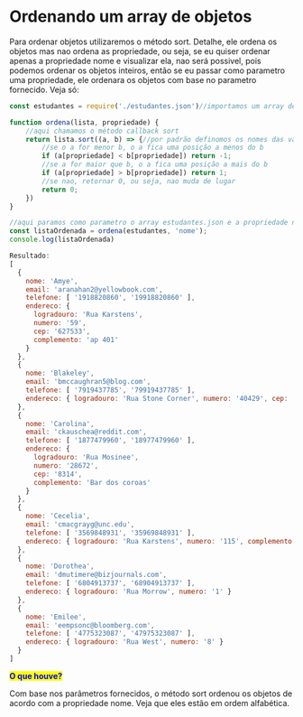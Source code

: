 # Ordenando um array de objetos

Para ordenar objetos utilizaremos o método sort. Detalhe, ele ordena os objetos mas nao ordena as propriedade, ou seja, se eu quiser ordenar apenas a propriedade nome e visualizar ela, nao será possivel, pois podemos ordenar os objetos inteiros, então se eu passar como parametro uma propriedade, ele ordenara os objetos com base no parametro fornecido. Veja só:

```javascript
const estudantes = require('./estudantes.json')//importamos um array de objetos

function ordena(lista, propriedade) {
    //aqui chamamos o método callback sort
    return lista.sort((a, b) => {//por padrão definomos os nomes das variaveis de a e b
        //se o a for menor b, o a fica uma posição a menos do b
        if (a[propriedade] < b[propriedade]) return -1;
        //se a for maior que b, o a fica uma posição a mais do b
        if (a[propriedade] > b[propriedade]) return 1;
        //se nao, retornar 0, ou seja, nao muda de lugar
        return 0;
    })
}

//aqui paramos como parametro o array estudantes.json e a propriedade nome
const listaOrdenada = ordena(estudantes, 'nome');
console.log(listaOrdenada)

Resultado:
[
  {
    nome: 'Amye',
    email: 'aranahan2@yellowbook.com',
    telefone: [ '1918820860', '19918820860' ],
    endereco: {
      logradouro: 'Rua Karstens',
      numero: '59',
      cep: '627533',
      complemento: 'ap 401'
    }
  },
  {
    nome: 'Blakeley',
    email: 'bmccaughran5@blog.com',
    telefone: [ '7919437785', '79919437785' ],
    endereco: { logradouro: 'Rua Stone Corner', numero: '40429', cep: '1000' }
  },
  {
    nome: 'Carolina',
    email: 'ckauschea@reddit.com',
    telefone: [ '1877479960', '18977479960' ],
    endereco: {
      logradouro: 'Rua Mosinee',
      numero: '28672',
      cep: '8314',
      complemento: 'Bar dos coroas'
    }
  },
  {
    nome: 'Cecelia',
    email: 'cmacgrayg@unc.edu',
    telefone: [ '3569848931', '35969848931' ],
    endereco: { logradouro: 'Rua Karstens', numero: '115', complemento: 'ap 71' }
  },
  {
    nome: 'Dorothea',
    email: 'dmutimere@bizjournals.com',
    telefone: [ '6804913737', '68904913737' ],
    endereco: { logradouro: 'Rua Morrow', numero: '1' }
  },
  {
    nome: 'Emilee',
    email: 'eempsonc@bloomberg.com',
    telefone: [ '4775323087', '47975323087' ],
    endereco: { logradouro: 'Rua West', numero: '8' }
  }
]
```

<mark style="color:blue;">**O que houve?**</mark>

Com base nos parâmetros fornecidos, o método sort  ordenou os objetos de acordo com a propriedade nome. Veja que eles estão em ordem alfabética.
